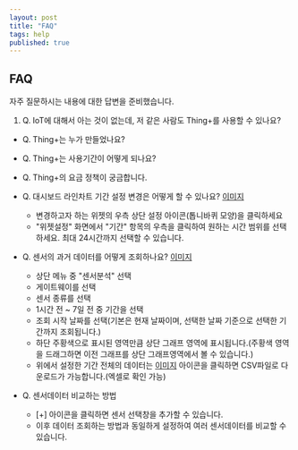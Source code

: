```yaml
---
layout: post
title: "FAQ"
tags: help
published: true
---
```


## FAQ
자주 질문하시는 내용에 대한 답변을 준비했습니다.

1. Q. IoT에 대해서 아는 것이 없는데, 저 같은 사람도 Thing+를 사용할 수 있나요?

* Q. Thing+는 누가 만들었나요?

* Q. Thing+는 사용기간이 어떻게 되나요?

* Q. Thing+의 요금 정책이 궁금합니다.

* Q. 대시보드 라인차트 기간 설정 변경은 어떻게 할 수 있나요?
[이미지]()
  - 변경하고자 하는 위젯의 우측 상단 설정 아이콘(톱니바퀴 모양)을 클릭하세요
  - "위젯설정" 화면에서 "기간" 항목의 우측을 클릭하여 원하는 시간 범위를 선택하세요. 최대 24시간까지 선택할 수 있습니다.

* Q. 센서의 과거 데이터를 어떻게 조회하나요?
[이미지]()
  - 상단 메뉴 중 "센서분석" 선택
  - 게이트웨이를 선택
  - 센서 종류를 선택
  - 1시간 전 ~ 7일 전 중 기간을 선택
  - 조회 시작 날짜를 선택(기본은 현재 날짜이며, 선택한 날짜 기준으로 선택한 기간까지 조회됩니다.)
  - 하단 주황색으로 표시된 영역만큼 상단 그래프 영역에 표시됩니다.(주황색 영역을 드래그하면 이전 그래프를 상단 그래프영역에서 볼 수 있습니다.)
  - 위에서 설정한 기간 전체의 데이터는 [이미지]() 아이콘을 클릭하면 CSV파일로 다운로드가 가능합니다.(엑셀로 확인 가능)
* Q. 센서데이터 비교하는 방법
  - [+] 아이콘을 클릭하면 센서 선택창을 추가할 수 있습니다.
  - 이후 데이터 조회하는 방법과 동일하게 설정하여 여러 센서데이터를 비교할 수 있습니다.
